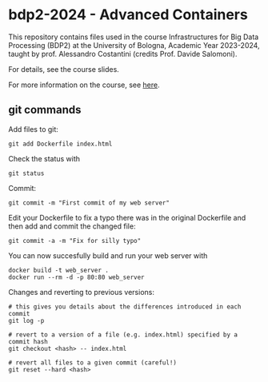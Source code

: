 # bdp2-2024 - Advanced Containers
This repository contains files used in the course Infrastructures for Big Data Processing (BDP2) at the University of Bologna, Academic Year 2023-2024, taught by prof. Alessandro Costantini (credits Prof. Davide Salomoni).

For details, see the course slides.

For more information on the course, see <a href="https://www.unibo.it/it/studiare/dottorati-master-specializzazioni-e-altra-formazione/insegnamenti/insegnamento/2023/435337">here</a>.

## git commands

Add files to git:
```
git add Dockerfile index.html

```

Check the status with
```
git status

```

Commit:
```
git commit -m "First commit of my web server"

```

Edit your Dockerfile to fix a typo there was in the original Dockerfile and then add and commit the changed file:
```
git commit -a -m "Fix for silly typo"

```

You can now succesfully build and run your web server with 
```
docker build -t web_server .
docker run --rm -d -p 80:80 web_server

```

Changes and reverting to previous versions:
```
# this gives you details about the differences introduced in each commit
git log -p 

# revert to a version of a file (e.g. index.html) specified by a commit hash
git checkout <hash> -- index.html

# revert all files to a given commit (careful!)
git reset --hard <hash>
```
